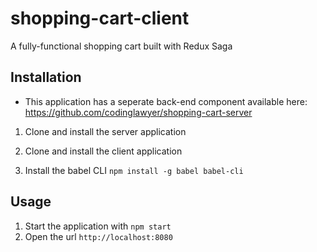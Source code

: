 # shopping-cart-client
A fully-functional shopping cart built with Redux Saga

## Installation
* This application has a seperate back-end component available here: https://github.com/codinglawyer/shopping-cart-server

1. Clone and install the server application

2. Clone and install the client application

3. Install the babel CLI
`npm install -g babel babel-cli`

## Usage
1. Start the application with `npm start`
2. Open the url `http://localhost:8080`

